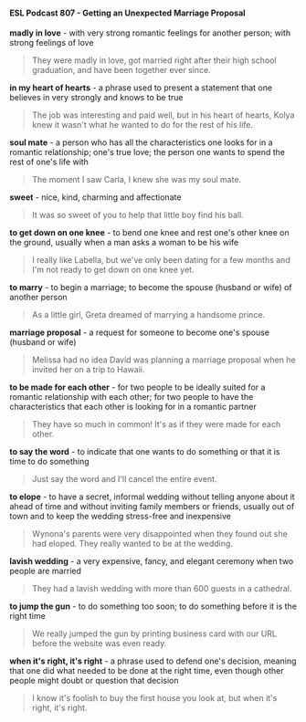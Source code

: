 #### ESL Podcast 807 - Getting an Unexpected Marriage Proposal

**madly in love** - with very strong romantic feelings for another person; with
strong feelings of love

> They were madly in love, got married right after their high school graduation,
and have been together ever since.

**in my heart of hearts** - a phrase used to present a statement that one believes
in very strongly and knows to be true

> The job was interesting and paid well, but in his heart of hearts, Kolya knew it
wasn't what he wanted to do for the rest of his life.

**soul mate** - a person who has all the characteristics one looks for in a romantic
relationship; one's true love; the person one wants to spend the rest of one's life
with

> The moment I saw Carla, I knew she was my soul mate.

**sweet** - nice, kind, charming and affectionate

> It was so sweet of you to help that little boy find his ball.

**to get down on one knee** - to bend one knee and rest one's other knee on the
ground, usually when a man asks a woman to be his wife

> I really like Labella, but we've only been dating for a few months and I'm not
ready to get down on one knee yet.

**to marry** - to begin a marriage; to become the spouse (husband or wife) of
another person

> As a little girl, Greta dreamed of marrying a handsome prince.

**marriage proposal** - a request for someone to become one's spouse (husband
or wife)

> Melissa had no idea David was planning a marriage proposal when he invited
her on a trip to Hawaii.

**to be made for each other** - for two people to be ideally suited for a romantic
relationship with each other; for two people to have the characteristics that each
other is looking for in a romantic partner

> They have so much in common! It's as if they were made for each other.

**to say the word** - to indicate that one wants to do something or that it is time to
do something

> Just say the word and I'll cancel the entire event.

**to elope** - to have a secret, informal wedding without telling anyone about it
ahead of time and without inviting family members or friends, usually out of town
and to keep the wedding stress-free and inexpensive

> Wynona's parents were very disappointed when they found out she had eloped.
They really wanted to be at the wedding.

**lavish wedding** - a very expensive, fancy, and elegant ceremony when two
people are married

> They had a lavish wedding with more than 600 guests in a cathedral.

**to jump the gun** - to do something too soon; to do something before it is the
right time

> We really jumped the gun by printing business card with our URL before the
website was even ready.

**when it's right, it's right** - a phrase used to defend one's decision, meaning
that one did what needed to be done at the right time, even though other people
might doubt or question that decision

> I know it's foolish to buy the first house you look at, but when it's right, it's right.

